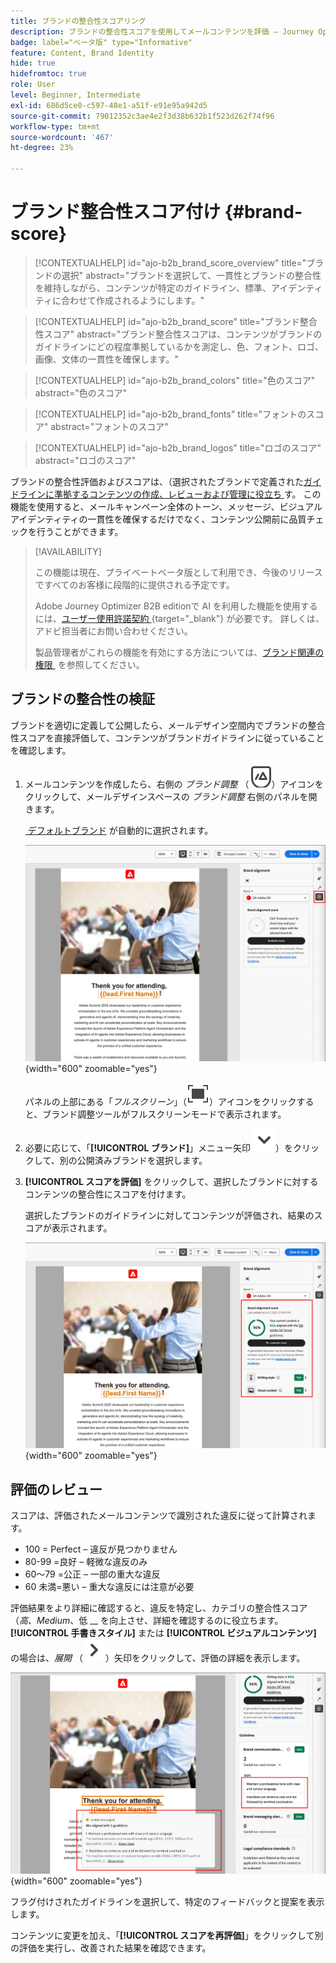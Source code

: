 ```yaml
---
title: ブランドの整合性スコアリング
description: ブランドの整合性スコアを使用してメールコンテンツを評価 – Journey Optimizer B2B editionで、ブランドガイドラインに照らして色、フォント、ロゴ、記述スタイルを検証します。
badge: label="ベータ版" type="Informative"
feature: Content, Brand Identity
hide: true
hidefromtoc: true
role: User
level: Beginner, Intermediate
exl-id: 686d5ce0-c597-48e1-a51f-e91e95a942d5
source-git-commit: 79012352c3ae4e2f3d38b632b1f523d262f74f96
workflow-type: tm+mt
source-wordcount: '467'
ht-degree: 23%

---
```


# ブランド整合性スコア付け {#brand-score}

>[!CONTEXTUALHELP]
>id="ajo-b2b_brand_score_overview"
>title="ブランドの選択"
>abstract="ブランドを選択して、一貫性とブランドの整合性を維持しながら、コンテンツが特定のガイドライン、標準、アイデンティティに合わせて作成されるようにします。"

>[!CONTEXTUALHELP]
>id="ajo-b2b_brand_score"
>title="ブランド整合性スコア"
>abstract="ブランド整合性スコアは、コンテンツがブランドのガイドラインにどの程度準拠しているかを測定し、色、フォント、ロゴ、画像、文体の一貫性を確保します。"

>[!CONTEXTUALHELP]
>id="ajo-b2b_brand_colors"
>title="色のスコア"
>abstract="色のスコア"

>[!CONTEXTUALHELP]
>id="ajo-b2b_brand_fonts"
>title="フォントのスコア"
>abstract="フォントのスコア"

>[!CONTEXTUALHELP]
>id="ajo-b2b_brand_logos"
>title="ロゴのスコア"
>abstract="ロゴのスコア"

ブランドの整合性評価およびスコアは、（選択されたブランドで定義された [&#x200B; ガイドラインに準拠するコンテンツの作成、レビューおよび管理に役立ち &#x200B;](./brands-manage-create.md#brand-definitions) す。 この機能を使用すると、メールキャンペーン全体のトーン、メッセージ、ビジュアルアイデンティティの一貫性を確保するだけでなく、コンテンツ公開前に品質チェックを行うことができます。

>[!AVAILABILITY]
>
>この機能は現在、プライベートベータ版として利用でき、今後のリリースですべてのお客様に段階的に提供される予定です。
>
>Adobe Journey Optimizer B2B editionで AI を利用した機能を使用するには、[&#x200B; ユーザー使用許諾契約 &#x200B;](https://www.adobe.com/legal/licenses-terms/adobe-dx-gen-ai-user-guidelines.html){target="_blank"} が必要です。 詳しくは、アドビ担当者にお問い合わせください。
>
>製品管理者がこれらの機能を有効にする方法については、[&#x200B; ブランド関連の権限 &#x200B;](./brands-overview.md#brand-related-permissions) を参照してください。

## ブランドの整合性の検証

ブランドを適切に定義して公開したら、メールデザイン空間内でブランドの整合性スコアを直接評価して、コンテンツがブランドガイドラインに従っていることを確認します。

1. メールコンテンツを作成したら、右側の _ブランド調整_ （![&#x200B; ブランド調整アイコン &#x200B;](../assets/do-not-localize/icon-brand-compliance.svg)）アイコンをクリックして、メールデザインスペースの _ブランド調整_ 右側のパネルを開きます。

   [&#x200B; デフォルトブランド &#x200B;](./brands-manage-create.md#default-brand) が自動的に選択されます。

   ![&#x200B; ブランド調整ツールへのアクセス &#x200B;](./assets/brands-alignment-sidebar.png){width="600" zoomable="yes"}

   パネルの上部にある「_フルスクリーン_」（![&#x200B; フルスクリーンアイコン &#x200B;](../assets/do-not-localize/icon-full-screen.svg)）アイコンをクリックすると、ブランド調整ツールがフルスクリーンモードで表示されます。

1. 必要に応じて、「**[!UICONTROL ブランド]**」メニュー矢印 ![&#x200B; 下矢印 &#x200B;](../assets/do-not-localize/icon-down-menu.svg)）をクリックして、別の公開済みブランドを選択します。

1. **[!UICONTROL スコアを評価]** をクリックして、選択したブランドに対するコンテンツの整合性にスコアを付けます。

   選択したブランドのガイドラインに対してコンテンツが評価され、結果のスコアが表示されます。

   ![&#x200B; ブランドの整合性の評価スコア &#x200B;](./assets/brands-alignment-evaluation.png){width="600" zoomable="yes"}

## 評価のレビュー

スコアは、評価されたメールコンテンツで識別された違反に従って計算されます。

* 100 = Perfect – 違反が見つかりません
* 80-99 =良好 – 軽微な違反のみ
* 60～79 =公正 – 一部の重大な違反
* 60 未満=悪い – 重大な違反には注意が必要

評価結果をより詳細に確認すると、違反を特定し、カテゴリの整合性スコア（_高_、_Medium_、低 __ を向上させ、詳細を確認するのに役立ちます。 **[!UICONTROL 手書きスタイル]** または **[!UICONTROL ビジュアルコンテンツ]** の場合は、_展開_ （![&#x200B; 展開矢印 &#x200B;](../assets/do-not-localize/icon-expand-right.svg)）矢印をクリックして、評価の詳細を表示します。

![&#x200B; ブランド整合性評価の詳細 &#x200B;](./assets/brands-alignment-evaluation-details.png){width="600" zoomable="yes"}

フラグ付けされたガイドラインを選択して、特定のフィードバックと提案を表示します。

コンテンツに変更を加え、「**[!UICONTROL スコアを再評価]**」をクリックして別の評価を実行し、改善された結果を確認できます。
